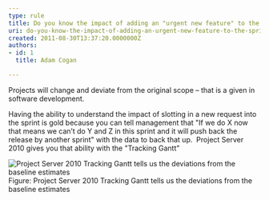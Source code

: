 ```yaml
---
type: rule
title: Do you know the impact of adding an "urgent new feature" to the sprint?
uri: do-you-know-the-impact-of-adding-an-urgent-new-feature-to-the-sprint
created: 2011-08-30T13:37:20.0000000Z
authors:
- id: 1
  title: Adam Cogan

---
```


 
Projects will change and deviate from the original scope – that is a given in software development.

Having the ability to understand the impact of slotting in a new request into the sprint is gold because you can tell management that "If we do X now that means we can’t do Y and Z in this sprint and it will push back the release by another sprint" with the data to back that up.
    Project Server 2010 gives you that ability with the "Tracking Gantt"


![Project Server 2010 Tracking Gantt tells us the deviations from the baseline estimates](/Management/RulestoBetterWorkItems/PublishingImages/gantt-chart.jpg)
Figure: Project Server 2010 Tracking Gantt tells us the deviations from the baseline estimates

